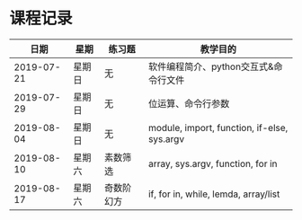 # 课程记录

|  日期   | 星期 | 练习题 | 教学目的  |
|  ----  | ----  | ---- | ---- |
| 2019-07-21 | 星期日  | 无       | 软件编程简介、python交互式&命令行文件 |
| 2019-07-29 | 星期日  | 无       | 位运算、命令行参数 |
| 2019-08-04 | 星期日  | 无       | module, import, function, if-else, sys.argv |
| 2019-08-10 | 星期六  | 素数筛选  | array, sys.argv, function, for in|
| 2019-08-17 | 星期六  | 奇数阶幻方| if, for in, while, lemda, array/list|
